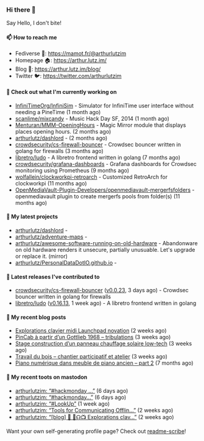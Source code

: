 ### Hi there 👋

Say Hello, I don't bite!

#### 📫 How to reach me

- Fediverse 🐘: https://mamot.fr/@arthurlutzim
- Homepage 🏠: https://arthur.lutz.im/
- Blog 📰: https://arthur.lutz.im/blog/
- Twitter 🐦: https://twitter.com/arthurlutzim

#### 👷 Check out what I'm currently working on

- [InfiniTimeOrg/InfiniSim](https://github.com/InfiniTimeOrg/InfiniSim) - Simulator for InfiniTime user interface without needing a PineTime (1 month ago)
- [scanlime/mixcandy](https://github.com/scanlime/mixcandy) - Music Hack Day SF, 2014 (1 month ago)
- [Menturan/MMM-OpeningHours](https://github.com/Menturan/MMM-OpeningHours) - Magic Mirror module that displays places opening hours. (2 months ago)
- [arthurlutz/dashlord](https://github.com/arthurlutz/dashlord) -  (2 months ago)
- [crowdsecurity/cs-firewall-bouncer](https://github.com/crowdsecurity/cs-firewall-bouncer) - Crowdsec bouncer written in golang for firewalls (3 months ago)
- [libretro/ludo](https://github.com/libretro/ludo) - A libretro frontend written in golang (7 months ago)
- [crowdsecurity/grafana-dashboards](https://github.com/crowdsecurity/grafana-dashboards) - Grafana dashboards for Crowdsec monitoring using Prometheus (9 months ago)
- [wolfallein/clockworkpi-retroarch](https://github.com/wolfallein/clockworkpi-retroarch) - Customized RetroArch for clockworkpi (11 months ago)
- [OpenMediaVault-Plugin-Developers/openmediavault-mergerfsfolders](https://github.com/OpenMediaVault-Plugin-Developers/openmediavault-mergerfsfolders) - openmediavault plugin to create mergerfs pools from folder(s) (11 months ago)

#### 🌱 My latest projects

- [arthurlutz/dashlord](https://github.com/arthurlutz/dashlord) - 
- [arthurlutz/adventure-maps](https://github.com/arthurlutz/adventure-maps) - 
- [arthurlutz/awesome-software-running-on-old-hardware](https://github.com/arthurlutz/awesome-software-running-on-old-hardware) - Abandonware on old hardware renders it unsecure, partially unusuable. Let&#39;s upgrade or replace it. (mirror)
- [arthurlutz/PersonalDataDotIO.github.io](https://github.com/arthurlutz/PersonalDataDotIO.github.io) - 

#### 🔭 Latest releases I've contributed to

- [crowdsecurity/cs-firewall-bouncer](https://github.com/crowdsecurity/cs-firewall-bouncer) ([v0.0.23](https://github.com/crowdsecurity/cs-firewall-bouncer/releases/tag/v0.0.23), 3 days ago) - Crowdsec bouncer written in golang for firewalls
- [libretro/ludo](https://github.com/libretro/ludo) ([v0.16.13](https://github.com/libretro/ludo/releases/tag/v0.16.13), 1 week ago) - A libretro frontend written in golang

#### 📜 My recent blog posts

- [Explorations clavier midi Launchpad novation](https://arthur.lutz.im/blog/2022/02/28/explorations-clavier-midi-launchpad-novation/) (2 weeks ago)
- [PinCab à partir d’un Gottlieb 1968 – tribulations](https://arthur.lutz.im/blog/2022/02/27/pincab-a-partir-dun-gottlieb-1968-tribulations/) (3 weeks ago)
- [Stage construction d’un panneau chauffage solaire low-tech](https://arthur.lutz.im/blog/2022/02/27/stage-construction-dun-panneau-chauffage-solaire-low-tech/) (3 weeks ago)
- [Travail du bois – chantier participatif et atelier](https://arthur.lutz.im/blog/2022/02/24/travail-du-bois-chantier-participatif-et-atelier/) (3 weeks ago)
- [Piano numérique dans meuble de piano ancien – part 2](https://arthur.lutz.im/blog/2021/08/16/piano-numerique-dans-meuble-de-piano-ancien-part-2/) (7 months ago)

#### 🐘 My recent toots on mastodon

- [arthurlutzim: “#hackmonday …”](https://mamot.fr/@arthurlutzim/107955732602100158) (6 days ago)
- [arthurlutzim: “#hackmonday…”](https://mamot.fr/@arthurlutzim/107955656001096054) (6 days ago)
- [arthurlutzim: “#LookUp”](https://mamot.fr/@arthurlutzim/107944628591893714) (1 week ago)
- [arthurlutzim: “Tools for Communicating Offlin…”](https://mamot.fr/@arthurlutzim/107894097098357185) (2 weeks ago)
- [arthurlutzim: “[blog] 🎹 🚦☊📺 Explorations clav…”](https://mamot.fr/@arthurlutzim/107876184854427556) (2 weeks ago)

Want your own self-generating profile page? Check out [readme-scribe](https://github.com/muesli/readme-scribe)!
